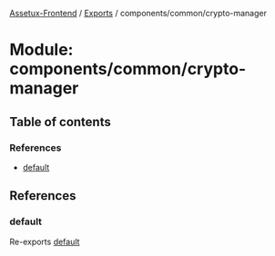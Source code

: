[Assetux-Frontend](../README.md) / [Exports](../modules.md) / components/common/crypto-manager

# Module: components/common/crypto-manager

## Table of contents

### References

- [default](components_common_crypto_manager.md#default)

## References

### default

Re-exports [default](components_common_crypto_manager_crypto_manager.md#default)
